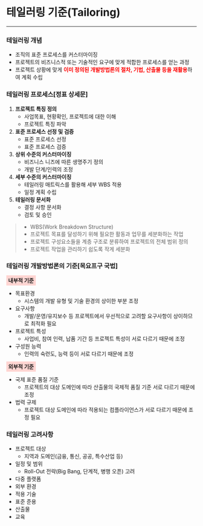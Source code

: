 # 테일러링 기준(Tailoring)

---

### 테일러링 개념
- 조직의 표준 프로세스를 커스터마이징
- 프로젝트의 비즈니스적 또는 기술적인 요구에 맞게 적합한 프로세스를 얻는 과정
- 프로젝트 상황에 맞게 <strong style="color:red">이미 정의된 개발방법론의 절차, 기법, 산출물 등을 재활용</strong>하여 계획 수립

### 테일러링 프로세스[정표 상세문]
1. **프로젝트 특징 정의**
   - 사업목표, 현황확인, 프로젝트에 대한 이해
   - 프로젝트 특징 파악
2. **표준 프로세스 선정 및 검증**
   - 표준 프로세스 선정
   - 표준 프로세스 검증
3. **상위 수준의 커스터마이징**
   - 비즈니스 니즈에 따른 생명주기 정의
   - 개발 단계/인력의 조정
4. **세부 수준의 커스터마이징**
   - 테일러링 매트릭스를 활용해 세부 WBS 적용
   - 일정 계획 수립
5. **테일러링 문서화**
   - 결정 사항 문서화
   - 검토 및 승인

> - WBS(Work Breakdown Structure)
> - 프로젝트 목표를 달성하기 위해 필요한 활동과 업무를 세분화하는 작업
> - 프로젝트 구성요소들을 계층 구조로 분류하여 프로젝트의 전체 범위 정의
> - 프로젝트 작업을 관리하기 쉽도록 작게 세분화


### 테일러링 개발방법론의 기준[목요프구 국법]
<strong style="background: #FFD5D2; padding: 5px;">내부적 기준</strong>
- 목표환경
  - 시스템의 개발 유형 및 기술 환경의 상이한 부분 조정
- 요구사항
  - 개발/운영/유지보수 등 프로젝트에서 우선적으로 고려할 요구사항이 상이하므로 최적화 필요 
- 프로젝트 특성
  - 사업비, 참여 인력, 납품 기간 등 프로젝트 특성이 서로 다르기 때문에 조정
- 구성원 능력
  - 인력의 숙련도, 능력 등이 서로 다르기 때문에 조정

<strong style="background: #FFD5D2; padding: 5px;">외부적 기준</strong>
 
- 국제 표준 품질 기준
  - 프로젝트의 대상 도메인에 따라 산출물의 국제적 품질 기준 서로 다르기 때문에 조정
- 법력 규제
  - 프로젝트 대상 도메인에 따라 적용되는 컴플라이언스가 서로 다르기 때문에 조정 필요


### 테일러링 고려사항
- 프로젝트 대상
  - 지역과 도메인(금융, 통신, 공공, 특수산업 등)
- 일정 및 범위
  - Roll-Out 전략(Big Bang, 단계적, 병행 오픈) 고려
- 다중 플랫폼
- 외부 환경
- 적용 기술
- 표준 준용
- 산출물
- 교육

